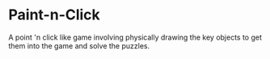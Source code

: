 # Paint-n-Click
A point 'n click like game involving physically drawing the key objects to get them into the game and solve the puzzles.
